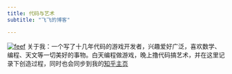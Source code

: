 ```yaml
---
title: 代码与艺术
subtitle: "飞飞的博客"

---
```


[![feef](/img/feef.jpg)](/)
关于我：一个写了十几年代码的游戏开发者，兴趣爱好广泛，喜欢数学、编程、天文等一切美好的事物。白天编程做游戏，晚上撸代码搞艺术，并在这里记录下创造过程，同时也会同步到我的[知乎主页](https://www.zhihu.com/people/liang-rui-yao)

